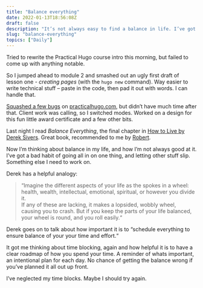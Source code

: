 ```yaml
---
title: "Balance everything"
date: 2022-01-13T18:56:08Z
draft: false
description: "It’s not always easy to find a balance in life. I’ve got a bad habit of going all in on one thing, and letting other stuff slip."
slug: "balance-everything"
topics: ["Daily"]
---
```


Tried to rewrite the Practical Hugo course intro this morning, but failed to come up with anything notable. 

So I jumped ahead to module 2 and smashed out an ugly first draft of lesson one - *creating pages* (with the `hugo new` command). Way easier to write technical stuff – paste in the code, then pad it out with words. I can handle that.

[Squashed a few bugs](https://practicalhugo.com/changelog/2022/02/09/curriculum-sticky-form/) on [practicalhugo.com](http://practicalhugo.com), but didn’t have much time after that. Client work was calling, so I switched modes. Worked on a design for this fun little award certificate and a few other bits.

Last night I read *Balance Everything*, the final chapter in [How to Live by Derek Sivers](https://sive.rs/h). Great book, recommended to me by [Robert](https://www.robertjelenic.com/). 

Now I’m thinking about balance in my life, and how I’m not always good at it. I’ve got a bad habit of going all in on one thing, and letting other stuff slip. Something else I need to work on. 

Derek has a helpful analogy:

> “Imagine the different aspects of your life as the spokes in a wheel: health, wealth, intellectual, emotional, spiritual, or however you divide it.   
> If any of these are lacking, it makes a lopsided, wobbly wheel, causing you to crash. 
> But if you keep the parts of your life balanced, your wheel is round, and you roll easily.“


Derek goes on to talk about how important it is to “schedule everything to ensure balance of your your time and effort.“ 

It got me thinking about time blocking, again and how helpful it is to have a clear roadmap of how you spend your time. A reminder of whats important, an intentional plan for each day. No chance of getting the balance wrong if you’ve planned it all out up front.

I’ve neglected my time blocks. Maybe I should try again.
